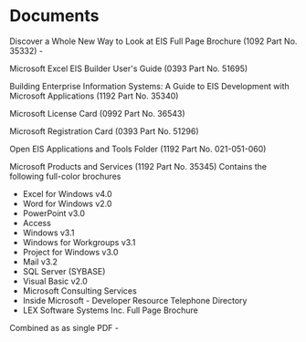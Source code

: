 # Documents

Discover a Whole New Way to Look at EIS Full Page Brochure (1092 Part No. 35332) - 

Microsoft Excel EIS Builder User's Guide (0393 Part No. 51695)

Building Enterprise Information Systems: A Guide to EIS Development with Microsoft Applications (1192 Part No. 35340)

Microsoft License Card (0992 Part No. 36543)

Microsoft Registration Card (0393 Part No. 51296)

Open EIS Applications and Tools Folder (1192 Part No. 021-051-060)

Microsoft Products and Services (1192 Part No. 35345)
Contains the following full-color brochures 
- Excel for Windows v4.0
- Word for Windows v2.0
- PowerPoint v3.0
- Access 
- Windows v3.1
- Windows for Workgroups v3.1
- Project for Windows v3.0
- Mail v3.2
- SQL Server (SYBASE)
- Visual Basic v2.0
- Microsoft Consulting Services
- Inside Microsoft - Developer Resource Telephone Directory
- LEX Software Systems Inc. Full Page Brochure

Combined as as single PDF - 
